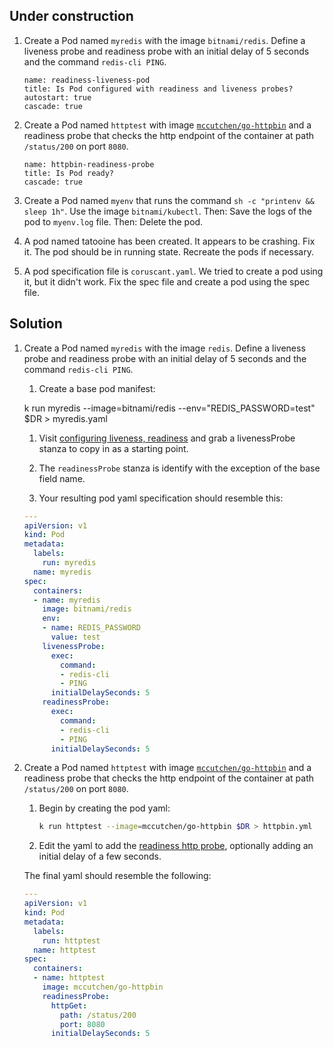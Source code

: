 
## Under construction

1. Create a Pod named `myredis` with the image `bitnami/redis`. Define a liveness probe and readiness probe with an initial delay of 5 seconds and the command `redis-cli PING`.

    ```examiner:execute-test
    name: readiness-liveness-pod
    title: Is Pod configured with readiness and liveness probes?
    autostart: true
    cascade: true
    ```

1. Create a Pod named `httptest` with image [`mccutchen/go-httpbin`](https://github.com/mccutchen/go-httpbin) and a readiness probe that checks the http endpoint of the container at path `/status/200` on port `8080`.

    ```examiner:execute-test
    name: httpbin-readiness-probe
    title: Is Pod ready?
    cascade: true
    ```

1. Create a Pod named `myenv` that runs the command `sh -c "printenv && sleep 1h"`. Use the image `bitnami/kubectl`.
Then: Save the logs of the pod to `myenv.log` file.
Then: Delete the pod.

1. A pod named tatooine has been created. It appears to be crashing. Fix it. The pod should be in running state. Recreate the pods if necessary.

1. A pod specification file is `coruscant.yaml`. We tried to create a pod using it, but it didn't work. Fix the spec file and create a pod using the spec file.

## Solution

1. Create a Pod named `myredis` with the image `redis`. Define a liveness probe and readiness probe with an initial delay of 5 seconds and the command `redis-cli PING`.

    1. Create a base pod manifest:

    k run myredis --image=bitnami/redis --env="REDIS_PASSWORD=test" $DR > myredis.yaml

    1. Visit [configuring liveness, readiness](https://kubernetes.io/docs/tasks/configure-pod-container/configure-liveness-readiness-startup-probes/) and grab a livenessProbe stanza to copy in as a starting point.

    1. The `readinessProbe` stanza is identify with the exception of the base field name.

    1. Your resulting pod yaml specification should resemble this:

      ```yaml
      ---
      apiVersion: v1
      kind: Pod
      metadata:
        labels:
          run: myredis
        name: myredis
      spec:
        containers:
        - name: myredis
          image: bitnami/redis
          env:
          - name: REDIS_PASSWORD
            value: test
          livenessProbe:
            exec:
              command:
              - redis-cli
              - PING
            initialDelaySeconds: 5
          readinessProbe:
            exec:
              command:
              - redis-cli
              - PING
            initialDelaySeconds: 5
      ```

1. Create a Pod named `httptest` with image [`mccutchen/go-httpbin`](https://github.com/mccutchen/go-httpbin) and a readiness probe that checks the http endpoint of the container at path `/status/200` on port `8080`.

    1. Begin by creating the pod yaml:

        ```bash
        k run httptest --image=mccutchen/go-httpbin $DR > httpbin.yml
        ```

    1. Edit the yaml to add the [readiness http probe](https://kubernetes.io/docs/tasks/configure-pod-container/configure-liveness-readiness-startup-probes/#http-probes), optionally adding an initial delay of a few seconds.

    The final yaml should resemble the following:

    ```yaml
    ---
    apiVersion: v1
    kind: Pod
    metadata:
      labels:
        run: httptest
      name: httptest
    spec:
      containers:
      - name: httptest
        image: mccutchen/go-httpbin
        readinessProbe:
          httpGet:
            path: /status/200
            port: 8080
          initialDelaySeconds: 5
    ```
